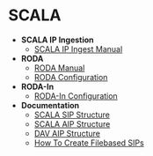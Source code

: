 # SCALA

* __SCALA IP Ingestion__
  - [SCALA IP Ingest Manual](https://github.com/Automatic-Ingest-Digital-Archives/SCALA/blob/main/SCALA%20IP%20Ingest%20Manual.md)
* __RODA__
  - [RODA Manual](https://github.com/Automatic-Ingest-Digital-Archives/SCALA/blob/main/RODA%20Manual.md)
  - [RODA Configuration](https://github.com/Automatic-Ingest-Digital-Archives/SCALA/blob/main/Referenced%20Files/MU221844%20-%20AIDA%20Administrative%20Operations%20Manual.pdf)
* __RODA-In__
  - [RODA-In Configuration](https://github.com/Automatic-Ingest-Digital-Archives/SCALA/blob/main/RODA-In%20Configuration.md)
* __Documentation__
  - [SCALA SIP Structure](https://github.com/Automatic-Ingest-Digital-Archives/SCALA/blob/main/SCALA%20SIP%20Structure.md)
  - [SCALA AIP Structure](https://github.com/Automatic-Ingest-Digital-Archives/SCALA/blob/main/SCALA%20AIP%20Structure.md)
  - [DAV AIP Structure](https://github.com/Automatic-Ingest-Digital-Archives/SCALA/blob/main/DAV%20AIP%20Structure.md)
  - [How To Create Filebased SIPs](https://github.com/Automatic-Ingest-Digital-Archives/SCALA/blob/main/How%20to%20create%20filebased%20SIPs.md)
